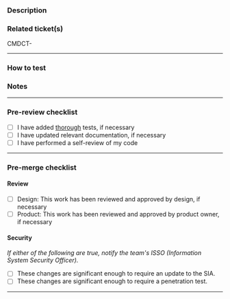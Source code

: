 ### Description
<!-- Detailed description of changes and related context -->


### Related ticket(s)
<!-- Link to related ticket(s) or issue(s) -->
<!-- Hint: Type CMDCT-<ticket-number> for autolinking -->
CMDCT-

---
### How to test
<!-- Step-by-step instructions on how to test, if necessary -->


### Notes
<!-- Changed dependencies, .env files, configs, etc. -->
<!-- Instructions for local dev, e.g. requires new installs in directories -->


---
### Pre-review checklist
<!-- Complete the following steps before opening for review -->
- [ ] I have added [thorough](https://shorturl.at/aejkF) tests, if necessary
- [ ] I have updated relevant documentation, if necessary
- [ ] I have performed a self-review of my code

---
### Pre-merge checklist
<!-- Complete the following steps before merging -->

#### Review
- [ ] Design: This work has been reviewed and approved by design, if necessary
- [ ] Product: This work has been reviewed and approved by product owner, if necessary

#### Security
_If either of the following are true, notify the team's ISSO (Information System Security Officer)._

- [ ] These changes are significant enough to require an update to the SIA.
- [ ] These changes are significant enough to require a penetration test.
---
